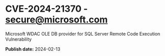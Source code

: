 # CVE-2024-21370 - secure@microsoft.com

Microsoft WDAC OLE DB provider for SQL Server Remote Code Execution Vulnerability

**Publish date:** 2024-02-13

